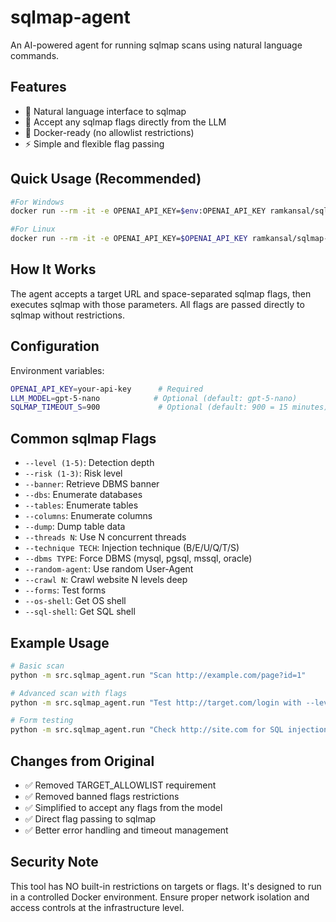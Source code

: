 # sqlmap-agent

An AI-powered agent for running sqlmap scans using natural language commands.

## Features

- 🤖 Natural language interface to sqlmap
- 🚀 Accept any sqlmap flags directly from the LLM
- 🐳 Docker-ready (no allowlist restrictions)
- ⚡ Simple and flexible flag passing

## Quick Usage (Recommended)

```bash
#For Windows
docker run --rm -it -e OPENAI_API_KEY=$env:OPENAI_API_KEY ramkansal/sqlmap-agent:latest

#For Linux
docker run --rm -it -e OPENAI_API_KEY=$OPENAI_API_KEY ramkansal/sqlmap-agent:latest
```

## How It Works

The agent accepts a target URL and space-separated sqlmap flags, then executes sqlmap with those parameters. All flags are passed directly to sqlmap without restrictions.

## Configuration

Environment variables:

```bash
OPENAI_API_KEY=your-api-key      # Required
LLM_MODEL=gpt-5-nano            # Optional (default: gpt-5-nano)
SQLMAP_TIMEOUT_S=900             # Optional (default: 900 = 15 minutes)
```

## Common sqlmap Flags

- `--level (1-5)`: Detection depth
- `--risk (1-3)`: Risk level
- `--banner`: Retrieve DBMS banner
- `--dbs`: Enumerate databases
- `--tables`: Enumerate tables
- `--columns`: Enumerate columns
- `--dump`: Dump table data
- `--threads N`: Use N concurrent threads
- `--technique TECH`: Injection technique (B/E/U/Q/T/S)
- `--dbms TYPE`: Force DBMS (mysql, pgsql, mssql, oracle)
- `--random-agent`: Use random User-Agent
- `--crawl N`: Crawl website N levels deep
- `--forms`: Test forms
- `--os-shell`: Get OS shell
- `--sql-shell`: Get SQL shell

## Example Usage

```bash
# Basic scan
python -m src.sqlmap_agent.run "Scan http://example.com/page?id=1"

# Advanced scan with flags
python -m src.sqlmap_agent.run "Test http://target.com/login with --level 5 --risk 3 --banner --dbs --tables"

# Form testing
python -m src.sqlmap_agent.run "Check http://site.com for SQL injection using --forms --crawl 2"
```

## Changes from Original

- ✅ Removed TARGET_ALLOWLIST requirement
- ✅ Removed banned flags restrictions  
- ✅ Simplified to accept any flags from the model
- ✅ Direct flag passing to sqlmap
- ✅ Better error handling and timeout management

## Security Note

This tool has NO built-in restrictions on targets or flags. It's designed to run in a controlled Docker environment. Ensure proper network isolation and access controls at the infrastructure level.

